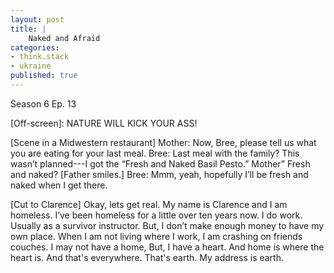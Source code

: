 ```yaml
---
layout: post
title: | 
    Naked and Afraid
categories:
- think.stack
- ukraine
published: true
---
```


Season 6 Ep. 13

[Off-screen]: NATURE WILL KICK YOUR ASS!

[Scene in a Midwestern restaurant] Mother: Now, Bree, please tell us what you are eating
for your last meal. Bree: Last meal with the family? This wasn’t planned---I got the “Fresh
and Naked Basil Pesto.” Mother” Fresh and naked?  [Father smiles.] Bree: Mmm, yeah,
hopefully I’ll be fresh and naked when I get there.

[Cut to Clarence] Okay, lets get real. My name is Clarence and I am homeless. I’ve been
homeless for a little over ten years now. I do work. Usually as a survivor instructor.
But, I don’t make enough money to have my own place. When I am not living where I work, I
am crashing on friends couches. I may not have a home, But, I have a heart. And home is
where the heart is. And that's everywhere. That's earth. My address is earth.

